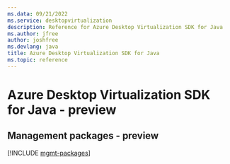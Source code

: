 ```yaml
---
ms.data: 09/21/2022
ms.service: desktopvirtualization
description: Reference for Azure Desktop Virtualization SDK for Java
ms.author: jfree
author: joshfree
ms.devlang: java
title: Azure Desktop Virtualization SDK for Java
ms.topic: reference
---
```

# Azure Desktop Virtualization SDK for Java - preview

## Management packages - preview
[!INCLUDE [mgmt-packages](desktop-virtualization-mgmt-index.md)]